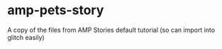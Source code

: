# amp-pets-story
A copy of the files from AMP Stories default tutorial (so can import into glitch easily)
